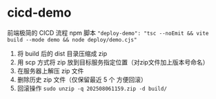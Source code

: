 # cicd-demo
前端极简的 CICD 流程
npm 脚本 `"deploy-demo": "tsc --noEmit && vite build --mode demo && node deploy/demo.cjs"`
1. 将 build 后的 dist 目录压缩成 zip
2. 用 scp 方式将 zip 放到目标服务指定位置（对zip文件加上版本号命名）
3. 在服务器上解压 zip 文件
4. 删除历史 zip 文件（仅保留最近 5 个 方便回滚）
5. 回滚操作 `sudo unzip -q 202508061159.zip -d build/`
